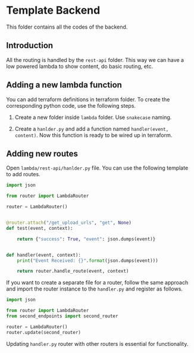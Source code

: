 # Template Backend

This folder contains all the codes of the backend.

## Introduction

All the routing is handled by the `rest-api` folder. This way we can have a low powered lambda to show content, do basic routing, etc.

## Adding a new lambda function

You can add terraform definitions in terraform folder. To create the corresponding python code, use the following steps.

1. Create a new folder inside `lambda` folder. Use `snakecase` naming.

2. Create a `hanlder.py` and add a function named `handler(event, content)`. Now this function is ready to be wired up in terraform.

## Adding new routes

Open `lambda/rest-api/hanlder.py` file. You can use the following template to add routes.

```python
import json

from router import LambdaRouter

router = LambdaRouter()


@router.attach("/get_upload_urls", "get", None)
def test(event, context):

    return {"success": True, "event": json.dumps(event)}


def handler(event, context):
    print("Event Received: {}".format(json.dumps(event)))

    return router.handle_route(event, context)
```

If you want to create a separate file for a router, follow the same approach and import the router instance to the `handler.py` and register as follows.

```python
import json

from router import LambdaRouter
from second_endpoints import second_router

router = LambdaRouter()
router.update(second_router)
```

Updating `handler.py` router with other routers is essential for functionality.